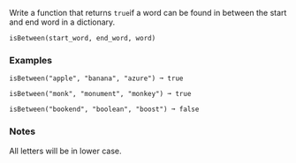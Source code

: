 Write a function that returns `true`if a word can be found in between the start and end word in a dictionary.

    isBetween(start_word, end_word, word)


### Examples ###
    isBetween("apple", "banana", "azure") ➞ true

    isBetween("monk", "monument", "monkey") ➞ true

    isBetween("bookend", "boolean", "boost") ➞ false


### Notes ###
All letters will be in lower case.